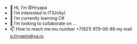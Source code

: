 - 👋 Hi, I’m @Hryapa
- 👀 I’m interested in IT(Unity)
- 🌱 I’m currently learning C#
- 💞️ I’m looking to collaborate on ...
- 📫 How to reach me mu number +7(921) 979-06-88 my mail g.hryapin@ya.ru

<!---
Hryapa/Hryapa is a ✨ special ✨ repository because its `README.md` (this file) appears on your GitHub profile.
You can click the Preview link to take a look at your changes.
--->

